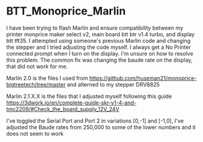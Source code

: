# BTT_Monoprice_Marlin
I have been trying to flash Marlin and ensure compatibility between my printer monprice maker select v2, main board btt btr v1.4 turbo, and display btt tft35. I attempted using someone's previous Marlin code and changing the stepper and I tried adjusting the code myself. I always get a No Printer connected prompt when I turn on the display. I'm unsure on how to resolve this problem. The common fix was changing the baude rate on the display, that did not work for me.

Marlin 2.0 is the files I used from https://github.com/huseman21/monoprice-bigtreetech/tree/master and alterned to my stepper DRV8825

Marlin 2.1.X.X is the files that I adjusted myself following this guide https://3dwork.io/en/complete-guide-skr-v1-4-and-tmc2209/#Check_the_board_supply_12V_24V

I've toggled the Serial Port and Port 2 in variations [0,-1] and [-1,0], I've adjusted the Baude rates from 250,000 to some of the lower numbers and it does not seem to work
